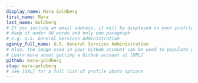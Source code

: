 ```yaml
---
display_name: Mara Goldberg
first_name: Mara
last_name: Goldberg
# If you include an email address, it will be displayed on your profile page
# Keep it under 50 words and only one paragraph
# e.g. U.S. General Services Administration
agency_full_name: U.S. General Services Administration
# Also, the image used in your GitHub account can be used to populate your digital.gov profile photo.
# Learn more about getting a Github account at [URL]
github: mara-goldberg
slug: mara-goldberg
# See [URL] for a full list of profile photo options
---
```

